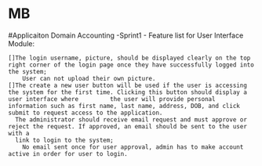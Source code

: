 # MB

#Applicaiton Domain Accounting
  -Sprint1 - Feature list for User Interface Module:  
    
    []The login username, picture, should be displayed clearly on the top right corner of the login page once they have successfully logged into the system;
        User can not upload their own picture.  
    []The create a new user button will be used if the user is accessing the system for the first time. Clicking this button should display a user interface where         the user will provide personal information such as first name, last name, address, DOB, and click submit to request access to the application. 
      The administrator should receive email request and must approve or reject the request. If approved, an email should be sent to the user with a
      link to login to the system;
        No email sent once for user approval, admin has to make account active in order for user to login.
